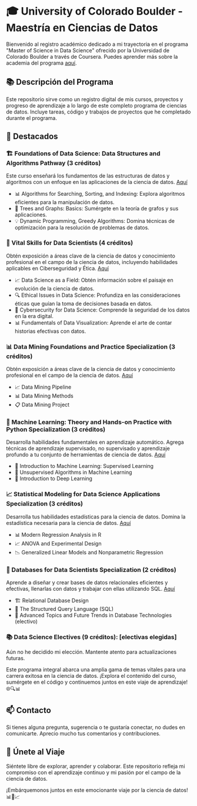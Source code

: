 # 🎓 University of Colorado Boulder - Maestría en Ciencias de Datos

Bienvenido al registro académico dedicado a mi trayectoria en el programa "Master of Science in Data Science" ofrecido por la Universidad de Colorado Boulder a través de Coursera. Puedes aprender más sobre la academia del programa [aquí](https://www.coursera.org/degrees/master-of-science-data-science-boulder).

## 📚 Descripción del Programa

Este repositorio sirve como un registro digital de mis cursos, proyectos y progreso de aprendizaje a lo largo de este completo programa de ciencias de datos. Incluye tareas, código y trabajos de proyectos que he completado durante el programa.

## 🌟 Destacados

### 🏗️ Foundations of Data Science: Data Structures and Algorithms Pathway (3 créditos)
Este curso enseñará los fundamentos de las estructuras de datos y algoritmos con un enfoque en las aplicaciones de la ciencia de datos. [Aquí](https://coursera.org/specializations/boulder-data-structures-algorithms)

- 📊 Algorithms for Searching, Sorting, and Indexing: Explora algoritmos eficientes para la manipulación de datos.
- 🌲 Trees and Graphs: Basics: Sumérgete en la teoría de grafos y sus aplicaciones.
- 💡 Dynamic Programming, Greedy Algorithms: Domina técnicas de optimización para la resolución de problemas de datos.

### 🌟 Vital Skills for Data Scientists (4 créditos)
Obtén exposición a áreas clave de la ciencia de datos y conocimiento profesional en el campo de la ciencia de datos, incluyendo habilidades aplicables en Ciberseguridad y Ética. [Aquí](https://coursera.org/specializations/vital-skills-for-data-science)

- 📈 Data Science as a Field: Obtén información sobre el paisaje en evolución de la ciencia de datos.
- 🔍 Ethical Issues in Data Science: Profundiza en las consideraciones éticas que guían la toma de decisiones basada en datos.
- 🔐 Cybersecurity for Data Science: Comprende la seguridad de los datos en la era digital.
- 📊 Fundamentals of Data Visualization: Aprende el arte de contar historias efectivas con datos.

### 📊 Data Mining Foundations and Practice Specialization (3 créditos)
Obtén exposición a áreas clave de la ciencia de datos y conocimiento profesional en el campo de la ciencia de datos. [Aquí](https://coursera.org/specializations/vital-skills-for-data-science)

- 📈 Data Mining Pipeline
- 📊 Data Mining Methods
- 📋 Data Mining Project

### 🤖 Machine Learning: Theory and Hands-on Practice with Python Specialization (3 créditos)
Desarrolla habilidades fundamentales en aprendizaje automático. Agrega técnicas de aprendizaje supervisado, no supervisado y aprendizaje profundo a tu conjunto de herramientas de ciencia de datos. [Aquí](https://coursera.org/specializations/machine-learning-theory-and-hands-on-practice-with-python-cu)

- 🧠 Introduction to Machine Learning: Supervised Learning
- 🧩 Unsupervised Algorithms in Machine Learning
- 🌟 Introduction to Deep Learning

### 📈 Statistical Modeling for Data Science Applications Specialization (3 créditos)
Desarrolla tus habilidades estadísticas para la ciencia de datos. Domina la estadística necesaria para la ciencia de datos. [Aquí](https://coursera.org/specializations/statistical-modeling-for-data-science-applications)

- 📊 Modern Regression Analysis in R
- 📈 ANOVA and Experimental Design
- 📉 Generalized Linear Models and Nonparametric Regression

### 💾 Databases for Data Scientists Specialization (2 créditos)
Aprende a diseñar y crear bases de datos relacionales eficientes y efectivas, llenarlas con datos y trabajar con ellas utilizando SQL. [Aquí](https://coursera.org/specializations/databases-for-data-scientists)

- 🏗️ Relational Database Design
- 📜 The Structured Query Language (SQL)
- 🚀 Advanced Topics and Future Trends in Database Technologies (electivo)

### 📚 Data Science Electives (9 créditos): [electivas elegidas]
Aún no he decidido mi elección. Mantente atento para actualizaciones futuras.

Este programa integral abarca una amplia gama de temas vitales para una carrera exitosa en la ciencia de datos. ¡Explora el contenido del curso, sumérgete en el código y continuemos juntos en este viaje de aprendizaje! 🌐🔍📊

## 📫 Contacto

Si tienes alguna pregunta, sugerencia o te gustaría conectar, no dudes en comunicarte. Aprecio mucho tus comentarios y contribuciones.

## 🚀 Únete al Viaje

Siéntete libre de explorar, aprender y colaborar. Este repositorio refleja mi compromiso con el aprendizaje continuo y mi pasión por el campo de la ciencia de datos.

¡Embárquemonos juntos en este emocionante viaje por la ciencia de datos! 📊🔬📈

